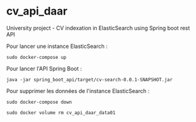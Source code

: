 # cv_api_daar
University project - CV indexation in ElasticSearch using Spring boot rest API

Pour lancer une instance ElasticSearch : 

`sudo docker-compose up`


Pour lancer l'API Spring Boot : 

`java -jar spring_boot_api/target/cv-search-0.0.1-SNAPSHOT.jar`


Pour supprimer les données de l'instance ElasticSearch : 

`sudo docker-compose down`

`sudo docker volume rm cv_api_daar_data01`
